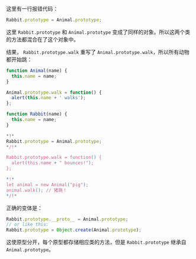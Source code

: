 这里有一行报错代码：

```js
Rabbit.prototype = Animal.prototype;
```

这里 `Rabbit.prototype` 和 `Animal.prototype` 变成了同样的对象。所以这两个类的方法都混合在了这个对象中。

结果， `Rabbit.prototype.walk` 重写了 `Animal.prototype.walk`，所以所有动物都开始跳：

```js run
function Animal(name) {
  this.name = name;
}

Animal.prototype.walk = function() {
  alert(this.name + ' walks');
};

function Rabbit(name) {
  this.name = name;
}

*!*
Rabbit.prototype = Animal.prototype;
*/!*

Rabbit.prototype.walk = function() {
  alert(this.name + " bounces!");
};

*!*
let animal = new Animal("pig");
animal.walk(); // 猪跳！
*/!*
```

正确的变体是：

```js
Rabbit.prototype.__proto__ = Animal.prototype;
// or like this:
Rabbit.prototype = Object.create(Animal.prototype);
```

这使原型分开，每个原型都存储相应类的方法，但是 `Rabbit.prototype` 继承自 `Animal.prototype`。
